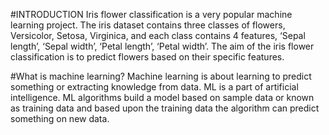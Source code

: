 #INTRODUCTION
Iris flower classification is a very popular machine learning project. The iris dataset contains three classes of flowers, Versicolor, Setosa, Virginica, and each class contains 4 features, ‘Sepal length’, ‘Sepal width’, ‘Petal length’, ‘Petal width’. The aim of the iris flower classification is to predict flowers based on their specific features.

#What is machine learning?
Machine learning is about learning to predict something or extracting knowledge from data. ML is a part of artificial intelligence. ML algorithms build a model based on sample data or known as training data and based upon the training data the algorithm can predict something on new data.
